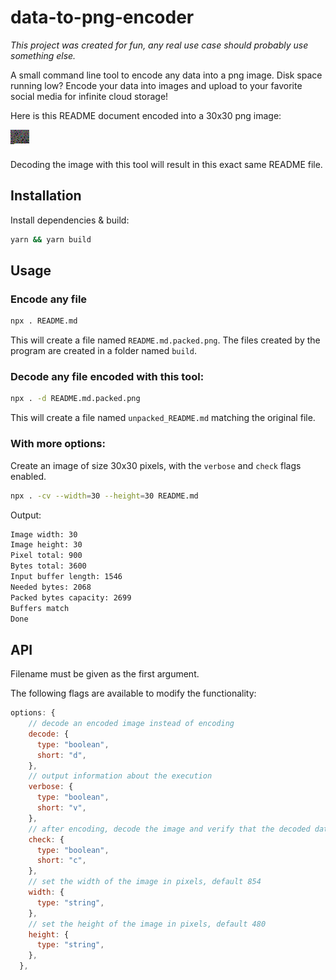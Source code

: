 # data-to-png-encoder

_This project was created for fun, any real use case should probably use something else._

A small command line tool to encode any data into a png image. Disk space running low? Encode your data into images and upload to your favorite social media for infinite cloud storage!

Here is this README document encoded into a 30x30 png image:

![image](./example/README.md.packed.png)

Decoding the image with this tool will result in this exact same README file.

## Installation

Install dependencies & build:

```bash
yarn && yarn build
```

## Usage

### Encode any file

```bash
npx . README.md
```

This will create a file named `README.md.packed.png`. The files created by the program are created in a folder named `build`.

### Decode any file encoded with this tool:

```bash
npx . -d README.md.packed.png
```

This will create a file named `unpacked_README.md` matching the original file.

### With more options:

Create an image of size 30x30 pixels, with the `verbose` and `check` flags enabled.

```bash
npx . -cv --width=30 --height=30 README.md
```

Output:

```bash
Image width: 30
Image height: 30
Pixel total: 900
Bytes total: 3600
Input buffer length: 1546
Needed bytes: 2068
Packed bytes capacity: 2699
Buffers match
Done
```

## API

Filename must be given as the first argument.

The following flags are available to modify the functionality:

```javascript
options: {
    // decode an encoded image instead of encoding
    decode: {
      type: "boolean",
      short: "d",
    },
    // output information about the execution
    verbose: {
      type: "boolean",
      short: "v",
    },
    // after encoding, decode the image and verify that the decoded data matches the original.
    check: {
      type: "boolean",
      short: "c",
    },
    // set the width of the image in pixels, default 854
    width: {
      type: "string",
    },
    // set the height of the image in pixels, default 480
    height: {
      type: "string",
    },
  },
```
